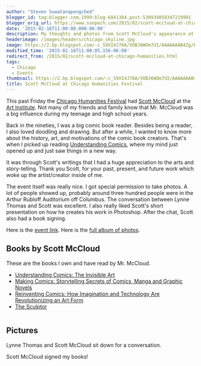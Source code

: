 ```yaml
---
author: "Steven Suwatanapongched"
blogger_id: tag:blogger.com,1999:blog-6841384.post-530934058347219991
blogger_orig_url: https://www.sunpech.com/2015/02/scott-mccloud-at-chicago-humanities.html
date: '2015-02-16T11:00:00.000-06:00'
description: My thoughts and photos from Scott McCloud's appearance at the Chicago Humanities event at the Chicago Art Institute.
headerimage: /images/headers/chicago_skyline.jpg
image: https://2.bp.blogspot.com/-c_S9XI4J78A/VOBJ6WOm7UI/AAAAAAAB4Zg/BbcjGq2lOXo/s600/B9byWCtCAAEa_L_.jpg
modified_time: '2015-02-16T11:00:05.156-06:00'
redirect_from: /2015/02/scott-mccloud-at-chicago-humanities.html
tags:
  - Chicago
  - Events
thumbnail: https://2.bp.blogspot.com/-c_S9XI4J78A/VOBJ6WOm7UI/AAAAAAAB4Zg/BbcjGq2lOXo/s600/B9byWCtCAAEa_L_.jpg
title: Scott McCloud at Chicago Humanities Festival
---
```



This past Friday the <a href="https://chicagohumanities.org/">Chicago Humanities Festival</a> had <a href="https://scottmccloud.com/">Scott McCloud</a> at the <a href="https://www.artic.edu/">Art Institute</a>. Not many of my friends and family know that Mr. McCloud was a big influence during my teenage and high school years.

Back in the nineties, I was a big comic book reader. Besides being a reader, I also loved doodling and drawing. But after a while, I wanted to know more about the history, art, and motivations of the comic book creators. That's when I picked up reading <a href="https://www.amazon.com/gp/product/006097625X/ref=as_li_tl?ie=UTF8&amp;camp=1789&amp;creative=390957&amp;creativeASIN=006097625X&amp;linkCode=as2&amp;tag=sunpech-20&amp;linkId=B3N7BL7ANOJYPEPZ">Understanding Comics</a>, where my mind just opened up and just saw things in a new way.

It was through Scott's writings that I had a huge appreciation to the arts and story-telling. Thank you Scott, for your past, present, and future work which woke up the artist/creator inside of me.

The event itself was really nice. I got special permission to take photos. A lot of people showed up, probably around three hundred people were in the Arthur Rubloff Auditorium off Columbus. The conversation between Lynne Thomas and Scott was excellent. I also really liked Scott's short presentation on how he creates his work in Photoshop. After the chat, Scott also had a book signing.

Here is the <a href="https://chicagohumanities.org/events/2015/winter/scott-mccloud">event link</a>. Here is the <a href="https://www.facebook.com/media/set/?set=a.837394669658892.1073741883.408588035872893&amp;type=1">full album of photos</a>.

<h2>Books by Scott McCloud</h2>

These are the books I own and have read by Mr. McCloud.
<ul>
  <li><a href="https://www.amazon.com/gp/product/006097625X/ref=as_li_tl?ie=UTF8&amp;camp=1789&amp;creative=390957&amp;creativeASIN=006097625X&amp;linkCode=as2&amp;tag=sunpech-20&amp;linkId=B3N7BL7ANOJYPEPZ">Understanding Comics: The Invisible Art</a></li>
  <li><a href="https://www.amazon.com/gp/product/0060780940/ref=as_li_tl?ie=UTF8&amp;camp=1789&amp;creative=390957&amp;creativeASIN=0060780940&amp;linkCode=as2&amp;tag=sunpech-20&amp;linkId=O7YB7GQNCTGHFXLU">Making Comics: Storytelling Secrets of Comics, Manga and Graphic Novels</a></li>
  <li><a href="https://www.amazon.com/gp/product/0060953500/ref=as_li_tl?ie=UTF8&amp;camp=1789&amp;creative=390957&amp;creativeASIN=0060953500&amp;linkCode=as2&amp;tag=sunpech-20&amp;linkId=W2XO2AMGEOVQ6UL2">Reinventing Comics: How Imagination and Technology Are Revolutionizing an Art Form</a></li>
  <li><a href="https://www.amazon.com/gp/product/1596435739/ref=as_li_tl?ie=UTF8&amp;camp=1789&amp;creative=390957&amp;creativeASIN=1596435739&amp;linkCode=as2&amp;tag=sunpech-20&amp;linkId=P7VEXVXZUOHLG7TR">The Sculptor</a></li>
</ul>

<img   border="0" src="https://2.bp.blogspot.com/-c_S9XI4J78A/VOBJ6WOm7UI/AAAAAAAB4Zg/BbcjGq2lOXo/s600/B9byWCtCAAEa_L_.jpg" alt="" />

<h2>Pictures</h2>
Lynne Thomas and Scott McCloud sit down for a conversation.
<img   border="0" src="https://1.bp.blogspot.com/-CBa1QRbJ5zA/VN7nI06rzpI/AAAAAAAB4Xo/_bLYK9foMLc/s600/2015-02-13%2Bat%2B18-25-56.jpg" alt=""   />

<img   border="0" src="https://2.bp.blogspot.com/-ex1PTi4iSOU/VN7nNCqbEPI/AAAAAAAB4YQ/oJfJAfVD_bM/s600/2015-02-13%2Bat%2B18-34-40.jpg" alt=""   />

<img   border="0" src="https://3.bp.blogspot.com/-UFz5oa6DfE4/VN7nJnALZKI/AAAAAAAB4Xw/b06HEOn92Kc/s600/2015-02-13%2Bat%2B18-27-44.jpg" alt=""   />

Scott McCloud signed my books!
<img   border="0" src="https://3.bp.blogspot.com/-vs94ecMt_rA/VN7nQxl7RgI/AAAAAAAB4Y4/gdQQz9a-988/s600/2015-02-13%2Bat%2B20-10-32.jpg" alt=""   />